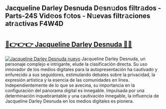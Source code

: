 ## Jacqueline Darley Desnuda D𝚎sn𝚞dos filtr𝚊dos - Parts-24S Vid𝚎os f𝚘tos - N𝚞evas filtr𝚊ciones atr𝚊ctivas F4W4D

# <h2><a href="http://mb61yzw.tromn.icu/?c=Jacqueline+Darley+Desnuda">🔗👉👉👉 Jacqueline Darley Desnuda 🔗🔗</a></h2>

[![Jacqueline Darley Desnuda nuevo](https://i.imgur.com/pEAQMta.gif)](http://mb61yzw.tromn.icu/?c=Jacqueline+Darley+Desnuda)
Jacqueline Darley Desnuda, un personaje complejo e intrigante, elude la clasificación directa. Su uso innovador de los medios digitales para la autopresentación ha cautivado y enfurecido a sus seguidores, estimulando debates sobre la privacidad, la expresión artística y la esencia de las comunidades en línea. Independientemente de lo que se avecina, su importancia en la configuración del panorama digital es innegable. Impulsada por una determinación inquebrantable y una cautivación innegable, la influencia de Jacqueline Darley Desnuda en los medios digitales es pionera.
